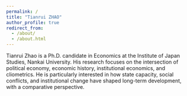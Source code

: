 ```yaml
---
permalink: /
title: "Tianrui ZHAO"
author_profile: true
redirect_from: 
  - /about/
  - /about.html
---
```


Tianrui Zhao is a Ph.D. candidate in Economics at the Institute of Japan Studies, Nankai University. His research focuses on the intersection of political economy, economic history, institutional economics, and cliometrics. He is particularly interested in how state capacity, social conflicts, and institutional change have shaped long-term development, with a comparative perspective.

